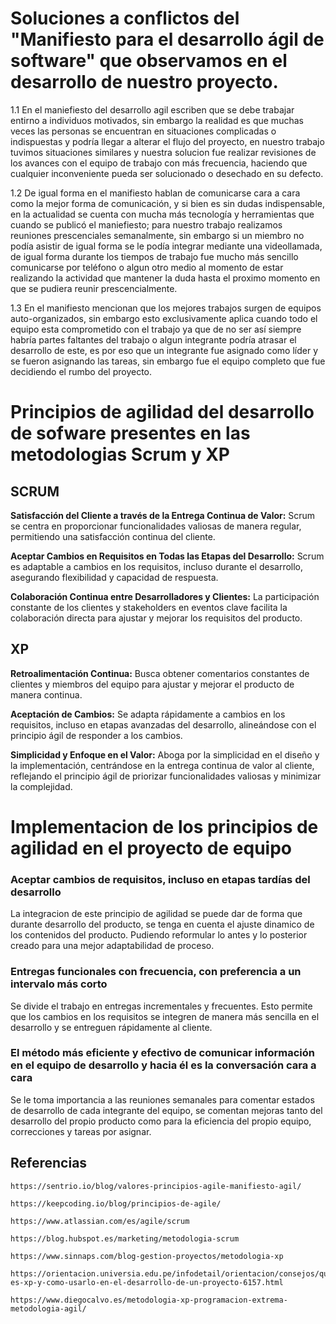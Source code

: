 # Soluciones a conflictos del "Manifiesto para el desarrollo ágil de software" que observamos en el desarrollo de nuestro proyecto.

1.1 En el maniefiesto del desarrollo agil escriben que se debe trabajar entirno a individuos motivados, sin embargo la realidad es que muchas veces las personas se encuentran en situaciones complicadas o indispuestas y podría llegar a alterar el flujo del proyecto, en nuestro trabajo tuvimos situaciones similares y nuestra solucion fue realizar revisiones de los avances con el equipo de trabajo con más frecuencia, haciendo que cualquier inconveniente pueda ser solucionado o desechado en su defecto. 

1.2 De igual forma en el manifiesto hablan de comunicarse cara a cara como la mejor forma de comunicación, y si bien es sin dudas indispensable, en la actualidad se cuenta con mucha más tecnología y herramientas que cuando se publicó el maniefiesto; para nuestro trabajo realizamos reuniones prescenciales semanalmente, sin embargo si un miembro no podía asistir de igual forma se le podía integrar mediante una videollamada, de igual forma durante los tiempos de trabajo fue mucho más sencillo comunicarse por teléfono o algun otro medio al momento de estar realizando la actividad que mantener la duda hasta el proximo momento en que se pudiera reunir prescencialmente. 

1.3 En el manifiesto mencionan que los mejores trabajos surgen de equipos auto-organizados, sin embargo esto exclusivamente aplica cuando todo el equipo esta comprometido con el trabajo ya que de no ser así siempre habría partes faltantes del trabajo o algun integrante podría atrasar el desarrollo de este, es por eso que un integrante fue asignado como líder y se fueron asignando las tareas, sin embargo fue el equipo completo que fue decidiendo el rumbo del proyecto.


# Principios de agilidad del desarrollo de sofware presentes en las metodologias Scrum y XP

## SCRUM

**Satisfacción del Cliente a través de la Entrega Continua de Valor:**
    Scrum se centra en proporcionar funcionalidades valiosas de manera regular, permitiendo una satisfacción continua del cliente.

**Aceptar Cambios en Requisitos en Todas las Etapas del Desarrollo:**
    Scrum es adaptable a cambios en los requisitos, incluso durante el desarrollo, asegurando flexibilidad y capacidad de respuesta.

**Colaboración Continua entre Desarrolladores y Clientes:**
    La participación constante de los clientes y stakeholders en eventos clave facilita la colaboración directa para ajustar y mejorar los requisitos del producto.

## XP

**Retroalimentación Continua:**
    Busca obtener comentarios constantes de clientes y miembros del equipo para ajustar y mejorar el producto de manera continua.

**Aceptación de Cambios:**
    Se adapta rápidamente a cambios en los requisitos, incluso en etapas avanzadas del desarrollo, alineándose con el principio ágil de responder a los cambios.

**Simplicidad y Enfoque en el Valor:**
    Aboga por la simplicidad en el diseño y la implementación, centrándose en la entrega continua de valor al cliente, reflejando el principio ágil de priorizar funcionalidades valiosas y minimizar la complejidad.

# Implementacion de los principios de agilidad en el proyecto de equipo

### Aceptar cambios de requisitos, incluso en etapas tardías del desarrollo

 La integracion de este principio de agilidad se puede dar de forma que durante desarrollo del producto, se tenga en cuenta el ajuste dinamico de los contenidos del producto. Pudiendo reformular lo antes y lo posterior creado para una mejor adaptabilidad de proceso. 

### Entregas funcionales con frecuencia, con preferencia a un intervalo más corto

 Se divide el trabajo en entregas incrementales y frecuentes. Esto permite que los cambios en los requisitos se integren de manera más sencilla en el desarrollo y se entreguen rápidamente al cliente.

### El método más eficiente y efectivo de comunicar información en el equipo de desarrollo y hacia él es la conversación cara a cara

 Se le toma importancia a las reuniones semanales para comentar estados de desarrollo de cada integrante del equipo, se comentan mejoras tanto del desarrollo del propio producto como para la eficiencia del propio equipo, correcciones y tareas por asignar. 

## Referencias 

    https://sentrio.io/blog/valores-principios-agile-manifiesto-agil/

    https://keepcoding.io/blog/principios-de-agile/

    https://www.atlassian.com/es/agile/scrum

    https://blog.hubspot.es/marketing/metodologia-scrum

    https://www.sinnaps.com/blog-gestion-proyectos/metodologia-xp

    https://orientacion.universia.edu.pe/infodetail/orientacion/consejos/que-es-xp-y-como-usarlo-en-el-desarrollo-de-un-proyecto-6157.html

    https://www.diegocalvo.es/metodologia-xp-programacion-extrema-metodologia-agil/
